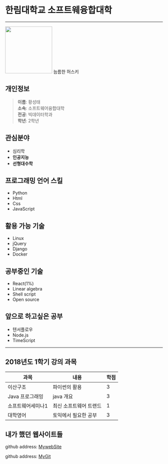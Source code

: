 # 한림대학교 소프트웨융합대학
----
<img src="https://t2.daumcdn.net/thumb/R720x0/?fname=http://t1.daumcdn.net/brunch/service/user/4arX/image/-52PPw7zeFTuQOVgFa4WcxnQLCU.jpg" width = 150>
늠름한 허스키

## 개인정보
> **이름**: 황성태  
> **소속**: 소프트웨어융합대학  
> **전공**: 빅데이터학과  
> **학년**: 2학년  

## 관심분야
* 심리학
* **인공지능**
* **선형대수학**


## 프로그래밍 언어 스킬
* Python
* Html
* Css
* JavaScript

## 활용 가능 기술
* Linux
* jQuery
* Django
* Docker

## 공부중인 기술
* React(1%)
* Linear algebra
* Shell script
* Open source

## 앞으로 하고싶은 공부
* 텐서플로우
* Node.js
* TimeScript
---------

## 2018년도 1학기 강의 과목
|과목|내용|학점|
|---|---|---|
|이산구조|파이썬의 활용|3|
|Java 프로그래밍|java 개요|3|
|소프트웨어세미나1|최신 소프트웨어 트랜드|1|
|대학영어|토익에서 필요한 공부|3|

## 내가 했던 웹사이트들
github address: [MywebSite][githubmysite]

github address: [MyGit][github]

[githubmysite]:/Dukapuri/git-test/
[github]:http://github.com/
